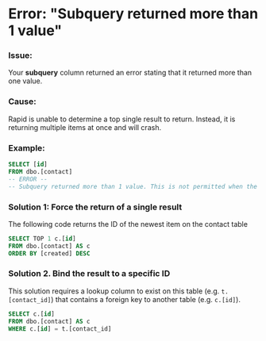 # Error: "Subquery returned more than 1 value"

### Issue:

Your **subquery** column returned an error stating that it returned more than one value.

### Cause:

Rapid is unable to determine a top single result to return. Instead, it is returning multiple items at once and will crash.

### Example:

```sql
SELECT [id]
FROM dbo.[contact]
-- ERROR --
-- Subquery returned more than 1 value. This is not permitted when the subquery follows =, !=, <, <=, >, >= or when the subquery is used as an expression.
```

### Solution 1: Force the return of a single result

The following code returns the ID of the newest item on the contact table

```sql
SELECT TOP 1 c.[id]
FROM dbo.[contact] AS c
ORDER BY [created] DESC
```

### Solution 2. Bind the result to a specific ID

This solution requires a lookup column to exist on this table (e.g. `t.[contact_id]`) that contains a foreign key to another table (e.g. `c.[id]`).

```sql
SELECT c.[id]
FROM dbo.[contact] AS c
WHERE c.[id] = t.[contact_id]
```